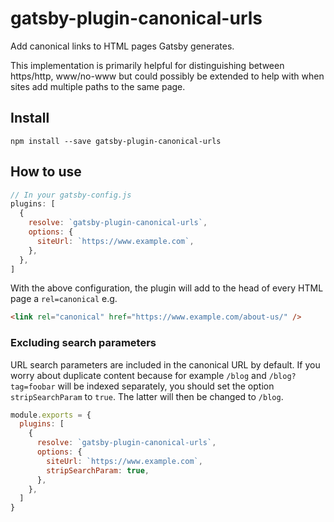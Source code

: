 # gatsby-plugin-canonical-urls

Add canonical links to HTML pages Gatsby generates.

This implementation is primarily helpful for distinguishing between https/http,
www/no-www but could possibly be extended to help with when sites add multiple
paths to the same page.

## Install

`npm install --save gatsby-plugin-canonical-urls`

## How to use

```javascript
// In your gatsby-config.js
plugins: [
  {
    resolve: `gatsby-plugin-canonical-urls`,
    options: {
      siteUrl: `https://www.example.com`,
    },
  },
]
```

With the above configuration, the plugin will add to the head of every HTML page
a `rel=canonical` e.g.

```html
<link rel="canonical" href="https://www.example.com/about-us/" />
```

### Excluding search parameters

URL search parameters are included in the canonical URL by default. If you worry about duplicate content because for example `/blog` and `/blog?tag=foobar` will be indexed separately, you should set the option `stripSearchParam` to `true`. The latter will then be changed to `/blog`.

```title=gatsby-config.js
module.exports = {
  plugins: [
    {
      resolve: `gatsby-plugin-canonical-urls`,
      options: {
        siteUrl: `https://www.example.com`,
        stripSearchParam: true,
      },
    },
  ]
}
```
